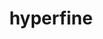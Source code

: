 ---
title: "hyperfine"
layout: cache
categories: [package, develop]
meta: {"versions": ["1.17.0"], "compilers": ["gcc@=10.2.1", "gcc@=7.5.0"], "oss": ["centos7", "ubuntu18.04"], "platforms": ["linux"], "targets": ["x86_64_v3"], "stacks": ["developer-tools", "developer-tools-manylinux2014", "root"], "num_specs": 12, "num_specs_by_stack": {"root": 12, "developer-tools-manylinux2014": 6, "developer-tools": 6}}
spec_details: [{"hash": "262hzfknhy5345h2lymfq23u276p5rkl", "compiler": "gcc@=10.2.1", "versions": ["1.17.0"], "os": "centos7", "platform": "linux", "target": "x86_64_v3", "variants": ["build_system=generic"], "stacks": ["root", "developer-tools-manylinux2014"], "size": "-", "tarball": "https://binaries.spack.io/develop/build_cache/linux-centos7-x86_64_v3/gcc-10.2.1/hyperfine-1.17.0/linux-centos7-x86_64_v3-gcc-10.2.1-hyperfine-1.17.0-262hzfknhy5345h2lymfq23u276p5rkl.spack"}, {"hash": "njcpshwipzcj7ypyqagckqarh37tbcs4", "compiler": "gcc@=10.2.1", "versions": ["1.17.0"], "os": "centos7", "platform": "linux", "target": "x86_64_v3", "variants": ["build_system=generic"], "stacks": ["root", "developer-tools-manylinux2014"], "size": "-", "tarball": "https://binaries.spack.io/develop/build_cache/linux-centos7-x86_64_v3/gcc-10.2.1/hyperfine-1.17.0/linux-centos7-x86_64_v3-gcc-10.2.1-hyperfine-1.17.0-njcpshwipzcj7ypyqagckqarh37tbcs4.spack"}, {"hash": "n5zvza6xhfhvejm7nyafczqzmqebxi6g", "compiler": "gcc@=10.2.1", "versions": ["1.17.0"], "os": "centos7", "platform": "linux", "target": "x86_64_v3", "variants": ["build_system=generic"], "stacks": ["root", "developer-tools-manylinux2014"], "size": "-", "tarball": "https://binaries.spack.io/develop/build_cache/linux-centos7-x86_64_v3/gcc-10.2.1/hyperfine-1.17.0/linux-centos7-x86_64_v3-gcc-10.2.1-hyperfine-1.17.0-n5zvza6xhfhvejm7nyafczqzmqebxi6g.spack"}, {"hash": "nljexwxeaflp63s66wl2ifuklg5yl3sw", "compiler": "gcc@=10.2.1", "versions": ["1.17.0"], "os": "centos7", "platform": "linux", "target": "x86_64_v3", "variants": ["build_system=generic"], "stacks": ["root", "developer-tools-manylinux2014"], "size": "-", "tarball": "https://binaries.spack.io/develop/build_cache/linux-centos7-x86_64_v3/gcc-10.2.1/hyperfine-1.17.0/linux-centos7-x86_64_v3-gcc-10.2.1-hyperfine-1.17.0-nljexwxeaflp63s66wl2ifuklg5yl3sw.spack"}, {"hash": "m3dmpnl3ouhfkli4zivcmvocafur5e5y", "compiler": "gcc@=10.2.1", "versions": ["1.17.0"], "os": "centos7", "platform": "linux", "target": "x86_64_v3", "variants": ["build_system=generic"], "stacks": ["root", "developer-tools-manylinux2014"], "size": "-", "tarball": "https://binaries.spack.io/develop/build_cache/linux-centos7-x86_64_v3/gcc-10.2.1/hyperfine-1.17.0/linux-centos7-x86_64_v3-gcc-10.2.1-hyperfine-1.17.0-m3dmpnl3ouhfkli4zivcmvocafur5e5y.spack"}, {"hash": "vbojy5lsygwgq6n2qrgdd4ltnlemsexj", "compiler": "gcc@=10.2.1", "versions": ["1.17.0"], "os": "centos7", "platform": "linux", "target": "x86_64_v3", "variants": ["build_system=generic"], "stacks": ["root", "developer-tools-manylinux2014"], "size": "-", "tarball": "https://binaries.spack.io/develop/build_cache/linux-centos7-x86_64_v3/gcc-10.2.1/hyperfine-1.17.0/linux-centos7-x86_64_v3-gcc-10.2.1-hyperfine-1.17.0-vbojy5lsygwgq6n2qrgdd4ltnlemsexj.spack"}, {"hash": "du3iwpsltosv33byeedeviejnxwkzywn", "compiler": "gcc@=7.5.0", "versions": ["1.17.0"], "os": "ubuntu18.04", "platform": "linux", "target": "x86_64_v3", "variants": ["build_system=generic"], "stacks": ["developer-tools", "root"], "size": "-", "tarball": "https://binaries.spack.io/develop/build_cache/linux-ubuntu18.04-x86_64_v3/gcc-7.5.0/hyperfine-1.17.0/linux-ubuntu18.04-x86_64_v3-gcc-7.5.0-hyperfine-1.17.0-du3iwpsltosv33byeedeviejnxwkzywn.spack"}, {"hash": "etx5d2fark3krs6zaloqwgcmzi5nd5ae", "compiler": "gcc@=7.5.0", "versions": ["1.17.0"], "os": "ubuntu18.04", "platform": "linux", "target": "x86_64_v3", "variants": ["build_system=generic"], "stacks": ["developer-tools", "root"], "size": "-", "tarball": "https://binaries.spack.io/develop/build_cache/linux-ubuntu18.04-x86_64_v3/gcc-7.5.0/hyperfine-1.17.0/linux-ubuntu18.04-x86_64_v3-gcc-7.5.0-hyperfine-1.17.0-etx5d2fark3krs6zaloqwgcmzi5nd5ae.spack"}, {"hash": "gftwo235ggjhdyxpzwy65ufgildezh7h", "compiler": "gcc@=7.5.0", "versions": ["1.17.0"], "os": "ubuntu18.04", "platform": "linux", "target": "x86_64_v3", "variants": ["build_system=generic"], "stacks": ["developer-tools", "root"], "size": "-", "tarball": "https://binaries.spack.io/develop/build_cache/linux-ubuntu18.04-x86_64_v3/gcc-7.5.0/hyperfine-1.17.0/linux-ubuntu18.04-x86_64_v3-gcc-7.5.0-hyperfine-1.17.0-gftwo235ggjhdyxpzwy65ufgildezh7h.spack"}, {"hash": "wi6tpqletto3llp5yucokl6sdg26ps2c", "compiler": "gcc@=7.5.0", "versions": ["1.17.0"], "os": "ubuntu18.04", "platform": "linux", "target": "x86_64_v3", "variants": ["build_system=generic"], "stacks": ["developer-tools", "root"], "size": "-", "tarball": "https://binaries.spack.io/develop/build_cache/linux-ubuntu18.04-x86_64_v3/gcc-7.5.0/hyperfine-1.17.0/linux-ubuntu18.04-x86_64_v3-gcc-7.5.0-hyperfine-1.17.0-wi6tpqletto3llp5yucokl6sdg26ps2c.spack"}, {"hash": "euuwrf7kquupmu3r7gug2tpmu6p7n3jk", "compiler": "gcc@=7.5.0", "versions": ["1.17.0"], "os": "ubuntu18.04", "platform": "linux", "target": "x86_64_v3", "variants": ["build_system=generic"], "stacks": ["developer-tools", "root"], "size": "-", "tarball": "https://binaries.spack.io/develop/build_cache/linux-ubuntu18.04-x86_64_v3/gcc-7.5.0/hyperfine-1.17.0/linux-ubuntu18.04-x86_64_v3-gcc-7.5.0-hyperfine-1.17.0-euuwrf7kquupmu3r7gug2tpmu6p7n3jk.spack"}, {"hash": "2m4ulqrlais4xqipotokkuf54y2enx62", "compiler": "gcc@=7.5.0", "versions": ["1.17.0"], "os": "ubuntu18.04", "platform": "linux", "target": "x86_64_v3", "variants": ["build_system=generic"], "stacks": ["developer-tools", "root"], "size": "-", "tarball": "https://binaries.spack.io/develop/build_cache/linux-ubuntu18.04-x86_64_v3/gcc-7.5.0/hyperfine-1.17.0/linux-ubuntu18.04-x86_64_v3-gcc-7.5.0-hyperfine-1.17.0-2m4ulqrlais4xqipotokkuf54y2enx62.spack"}]
---